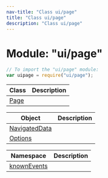 ```yaml
---
nav-title: "Class ui/page"
title: "Class ui/page"
description: "Class ui/page"
---
```

# Module: "ui/page"

``` JavaScript
// To import the "ui/page" module:
var uipage = require("ui/page");
```

Class | Description
------|------------
[Page](../../ui/page/Page.md) | 

Object | Description
------|------------
[NavigatedData](../../ui/page/NavigatedData.md) | 
[Options](../../ui/page/Options.md) | 

Namespace | Description
------|------------
[knownEvents](../../ui/page/knownEvents/) | 